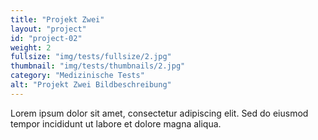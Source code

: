 ```yaml
---
title: "Projekt Zwei"
layout: "project"
id: "project-02"
weight: 2
fullsize: "img/tests/fullsize/2.jpg"
thumbnail: "img/tests/thumbnails/2.jpg"
category: "Medizinische Tests"
alt: "Projekt Zwei Bildbeschreibung"
---
```

Lorem ipsum dolor sit amet, consectetur adipiscing elit. Sed do eiusmod tempor incididunt ut labore et dolore magna aliqua.
